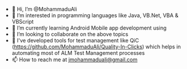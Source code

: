 - 👋 Hi, I’m @MohammaduAli
- 👀 I’m interested in programming languages like Java, VB.Net, VBA & VBScript
- 🌱 I’m currently learning Android Mobile app development using
- 💞️ I’m looking to collaborate on the above topics
- 🌱 I've developed tools for test management like QiC (https://github.com/MohammaduAli/Quality-In-Clicks) which helps in automating most of ALM Test Management processes
- 📫 How to reach me at jmohammaduali@gmail.com

<!---
MohammaduAli/MohammaduAli is a ✨ special ✨ repository because its `README.md` (this file) appears on your GitHub profile.
You can click the Preview link to take a look at your changes.
--->
